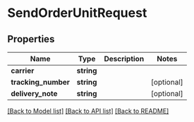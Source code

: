 # SendOrderUnitRequest

## Properties
Name | Type | Description | Notes
------------ | ------------- | ------------- | -------------
**carrier** | **string** |  | 
**tracking_number** | **string** |  | [optional] 
**delivery_note** | **string** |  | [optional] 

[[Back to Model list]](../README.md#documentation-for-models) [[Back to API list]](../README.md#documentation-for-api-endpoints) [[Back to README]](../README.md)


